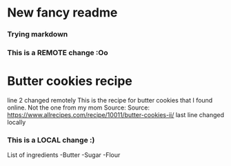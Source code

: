 # **New fancy readme**
### Trying markdown
### This is a REMOTE change :Oo
# Butter cookies recipe 
line 2 changed remotely
This is the recipe for butter cookies that I found online. Not the one from my mom
Source: Source: https://www.allrecipes.com/recipe/10011/butter-cookies-ii/
last line changed locally
### This is a LOCAL change :)
List of ingredients
-Butter
-Sugar
-Flour
